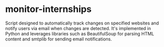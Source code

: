 # monitor-internships
Script designed to automatically track changes on specified websites and notify users via email when changes are detected. It's implemented in Python and leverages libraries such as BeautifulSoup for parsing HTML content and smtplib for sending email notifications.

